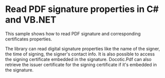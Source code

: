 # Read PDF signature properties in C# and VB.NET
This sample shows how to read PDF signature and corresponding certificates properties.

The library can read digital signature properties like the name of the signer, the time of signing, the signer's contact info. It is also possible to access the signing certificate embedded in the signature. Docotic.Pdf can also retrieve the issuer certificate for the signing certificate if it's embedded in the signature.
